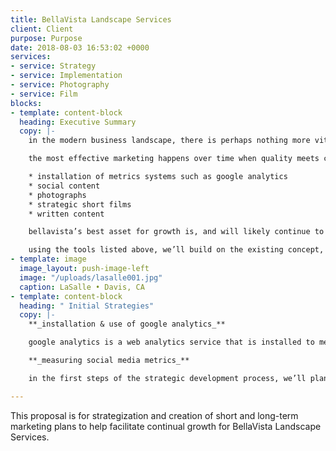 ```yaml
---
title: BellaVista Landscape Services
client: Client
purpose: Purpose
date: 2018-08-03 16:53:02 +0000
services:
- service: Strategy
- service: Implementation
- service: Photography
- service: Film
blocks:
- template: content-block
  heading: Executive Summary
  copy: |-
    in the modern business landscape, there is perhaps nothing more vital to the continued success and growth of a company than social media. across all sectors of business, companies with a strong social media presence are able to continuously and consistently connect with their clients, leading to strong interpersonal relationships, and continued trust predicated on the personal touch and humanity you can demonstrate through social media. as of 2017, facebook has over 2 billion active monthly users, twitter has over 300 million active monthly users, and instagram has 600 million monthly active users, and more importantly within the construction sector, linkedin has 450 million active monthly users.

    the most effective marketing happens over time when quality meets consistency. we will create consistent, quality content in the following ways:

    * installation of metrics systems such as google analytics
    * social content
    * photographs
    * strategic short films
    * written content

    bellavista’s best asset for growth is, and will likely continue to be, predicated on a strong relationship with property managers and residential homeowners throughout northern california. the strategy has been to create a culture where clients feel personally cared for, while blvs operates on a large scale level; a small-scale feel with large-scale capabilities and quality.

    using the tools listed above, we’ll build on the existing concept, and be able to build out a solid marketing strategy that will help blvs achieve it’s goals for growth on digital platforms over the next 2-3 years.
- template: image
  image_layout: push-image-left
  image: "/uploads/lasalle001.jpg"
  caption: LaSalle • Davis, CA
- template: content-block
  heading: " Initial Strategies"
  copy: |-
    **_installation & use of google analytics_**

    google analytics is a web analytics service that is installed to measure user input on a website. it can track page views, seeing which pages users navigate to, can measure the amount of time spent on each page to view which content most draws users, and can provide information as to what sent the user to the website, i.e. if they were sent from a bvls newsletter, through facebook or other social media platforms etc. giving you the tools to be able to measure digital engagement with the content that you’ve provided on the site, and strategically place content according to those metrics.

    **_measuring social media metrics_**

    in the first steps of the strategic development process, we’ll plan out 1-2 months worth of social media content across all platforms, specifically linkedin, facebook, instagram, pinterest, medium, and houzz. this content will include photographs of properties, written stories of staff, email newsletters, photo journals telling stories of the company, and sharing pertinent articles and content from within the landscape & construction industry. the goal of this will be to build an audience, measure audience engagement, and use the metrics that we’ve gathered to plan future social media content. this is how we can start to develop our long-term social media strategy, utilizing the data that we collect to push the most effective content.

---
```

This proposal is for strategization and creation of short and long-term marketing plans to help facilitate continual growth for BellaVista Landscape Services.